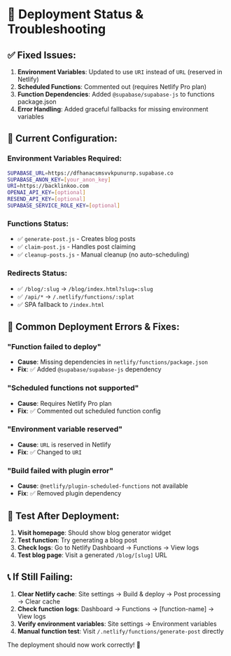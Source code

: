 # 🚀 Deployment Status & Troubleshooting

## ✅ Fixed Issues:

1. **Environment Variables**: Updated to use `URI` instead of `URL` (reserved in Netlify)
2. **Scheduled Functions**: Commented out (requires Netlify Pro plan)
3. **Function Dependencies**: Added `@supabase/supabase-js` to functions package.json
4. **Error Handling**: Added graceful fallbacks for missing environment variables

## 🔧 Current Configuration:

### **Environment Variables Required:**
```bash
SUPABASE_URL=https://dfhanacsmsvvkpunurnp.supabase.co
SUPABASE_ANON_KEY=[your_anon_key]
URI=https://backlinkoo.com
OPENAI_API_KEY=[optional]
RESEND_API_KEY=[optional]
SUPABASE_SERVICE_ROLE_KEY=[optional]
```

### **Functions Status:**
- ✅ `generate-post.js` - Creates blog posts
- ✅ `claim-post.js` - Handles post claiming
- ✅ `cleanup-posts.js` - Manual cleanup (no auto-scheduling)

### **Redirects Status:**
- ✅ `/blog/:slug` → `/blog/index.html?slug=:slug`
- ✅ `/api/*` → `/.netlify/functions/:splat`
- ✅ SPA fallback to `/index.html`

## 🐛 Common Deployment Errors & Fixes:

### **"Function failed to deploy"**
- **Cause**: Missing dependencies in `netlify/functions/package.json`
- **Fix**: ✅ Added `@supabase/supabase-js` dependency

### **"Scheduled functions not supported"**
- **Cause**: Requires Netlify Pro plan
- **Fix**: ✅ Commented out scheduled function config

### **"Environment variable reserved"**
- **Cause**: `URL` is reserved in Netlify
- **Fix**: ✅ Changed to `URI`

### **"Build failed with plugin error"**
- **Cause**: `@netlify/plugin-scheduled-functions` not available
- **Fix**: ✅ Removed plugin dependency

## 🧪 Test After Deployment:

1. **Visit homepage**: Should show blog generator widget
2. **Test function**: Try generating a blog post
3. **Check logs**: Go to Netlify Dashboard → Functions → View logs
4. **Test blog page**: Visit a generated `/blog/[slug]` URL

## 📞 If Still Failing:

1. **Clear Netlify cache**: Site settings → Build & deploy → Post processing → Clear cache
2. **Check function logs**: Dashboard → Functions → [function-name] → View logs
3. **Verify environment variables**: Site settings → Environment variables
4. **Manual function test**: Visit `/.netlify/functions/generate-post` directly

The deployment should now work correctly! 🎉
